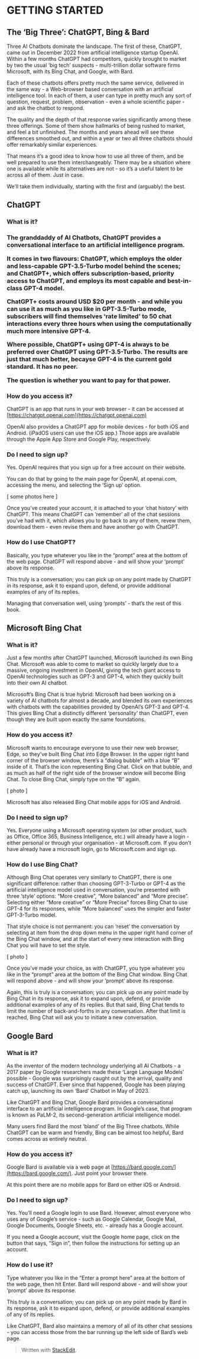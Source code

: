 ﻿

<H1>GETTING STARTED</H1>

  

<h2>The ‘Big Three’: ChatGPT, Bing & Bard</h2>

  

Three AI Chatbots dominate the landscape. The first of these, ChatGPT, came out in December 2022 from artificial intelligence startup OpenAI. Within a few months ChatGPT had competitors, quickly brought to market by two the usual ‘big tech’ suspects - multi-trillion dollar software firms Microsoft, with its Bing Chat, and Google, with Bard.

  

Each of these chatbots offers pretty much the same service, delivered in the same way - a Web-browser based conversation with an artificial intelligence tool. In each of them, a user can type in pretty much any sort of question, request, problem, observation - even a whole scientific paper - and ask the chatbot to respond.

  

The quality and the depth of that response varies significantly among these three offerings. Some of them show hallmarks of being rushed to market, and feel a bit unfinished. The months and years ahead will see these differences smoothed out, and within a year or two all three chatbots should offer remarkably similar experiences.

  

That means it’s a good idea to know how to use all three of them, and be well prepared to use them interchangeably. There may be a situation where one is available while its alternatives are not - so it’s a useful talent to be across all of them. Just in case.

  

We’ll take them individually, starting with the first and (arguably) the best.

  

<h2>ChatGPT</h2>

  

<h3>What is it?<h3>

  

The granddaddy of AI Chatbots, ChatGPT provides a conversational interface to an artificial intelligence program.

  

It comes in two flavours: ChatGPT, which employs the older and less-capable GPT-3.5-Turbo model behind the scenes; and ChatGPT+, which offers subscription-based, priority access to ChatGPT, and employs its most capable and best-in-class GPT-4 model.

  

ChatGPT+ costs around USD $20 per month - and while you can use it as much as you like in GPT-3.5-Turbo mode, subscribers will find themselves ‘rate limited’ to 50 chat interactions every three hours when using the computationally much more intensive GPT-4.

  

Where possible, ChatGPT+ using GPT-4 is always to be preferred over ChatGPT using GPT-3.5-Turbo. The results are just that much better, becayse GPT-4 is the current gold standard. It has no peer.

  

The question is whether you want to pay for that power.

  

<h3>How do you access it?</h3>

  

ChatGPT is an app that runs in your web browser - it can be accessed at [https://chatgpt.openai.com](https://chatgpt.openai.com)

  

OpenAI also provides a ChatGPT app for mobile devices - for both iOS and Android. (iPadOS users can use the iOS app.) Those apps are available through the Apple App Store and Google Play, respectively.

  

<h3>Do I need to sign up?</h3>

  

Yes. OpenAI requires that you sign up for a free account on their website.

  

You can do that by going to the main page for OpenAI, at openai.com, accessing the menu, and selecting the ‘Sign up’ option.

  

[ some photos here ]

  

Once you’ve created your account, it is attached to your ‘chat history’ with ChatGPT. This means ChatGPT can ‘remember’ all of the chat sessions you’ve had with it, which allows you to go back to any of them, revew them, download them - even revise them and have another go with ChatGPT.

  

<h3>How do I use ChatGPT?</h3>

  

Basically, you type whatever you like in the “prompt” area at the bottom of the web page. ChatGPT will respond above - and will show your ‘prompt’ above its response.

  

This truly is a conversation; you can pick up on any point made by ChatGPT in its response, ask it to expand upon, defend, or provide additional examples of any of its replies.

  

Managing that conversation well, using ‘prompts’ - that’s the rest of this book.

  
  

<h2>Microsoft Bing Chat</h2>

  

<h3>What is it?</h3>

  

Just a few months after ChatGPT launched, Microsoft launched its own Bing Chat. Microsoft was able to come to market so quickly largely due to a massive, ongoing investment in OpenAI, giving the tech giant access to OpenAI technologies such as GPT-3 and GPT-4, which they quickly built into their own AI chatbot.

  

Microsoft’s Bing Chat is true hybrid: Microsoft had been working on a variety of AI chatbots for almost a decade, and blended its own experiences with chatbots with the capabilities provided by OpenAI’s GPT-3 and GPT-4. This gives Bing Chat a distinctly different ‘personality’ than ChatGPT, even though they are built upon exactly the same foundations.

  

<h3>How do you access it?</h3>

  

Microsoft wants to encourage everyone to use their new web browser, Edge, so they’ve built Bing Chat into Edge Browser. In the upper right hand corner of the browser window, there’s a “dialog bubble” with a blue “B” inside of it. That’s the icon representing Bing Chat. Click on that bubble, and as much as half of the right side of the browser window will become Bing Chat. To close Bing Chat, simply type on the “B” again.

  

[ photo ]

  

Microsoft has also released Bing Chat mobile apps for iOS and Android.

  

<h3>Do I need to sign up?</h3>

  

Yes. Everyone using a Microsoft operating system (or other product, such as Office, Office 365, Business Intelligence, etc.) will already have a login - either personal or through your organisation - at Microsoft.com. If you don’t have already have a microsoft login, go to Microsoft.com and sign up.

  

<h3>How do I use Bing Chat?</h3>

  

Although Bing Chat operates very similarly to ChatGPT, there is one significant difference: rather than choosing GPT-3-Turbo or GPT-4 as the artificial intelligence model used in conversation, you’re presented with three ‘style’ options: “More creative”, “More balanced” and “More precise”. Selecting either “More creative” or “More Precise” forces Bing Chat to use GPT-4 for its responses, while “More balanced” uses the simpler and faster GPT-3-Turbo model.

  

That style choice is not permanent: you can ‘reset’ the conversation by selecting at item from the drop down menu in the upper right hand corner of the Bing Chat window, and at the start of every new interaction with Bing Chat you will have to set the style.

  

[ photo ]

  

Once you’ve made your choice, as with ChatGPT, you type whatever you like in the “prompt” area at the bottom of the Bing Chat window. Bing Chat will respond above - and will show your ‘prompt’ above its response.

  

Again, this is truly is a conversation; you can pick up on any point made by Bing Chat in its response, ask it to expand upon, defend, or provide additional examples of any of its replies. But that said, Bing Chat tends to limit the number of back-and-forths in any conversation. After that limit is reached, Bing Chat will ask you to initiate a new conversation.

  
  

<h2>Google Bard</h2>

  

<h3>What is it?</h3>

  

As the inventor of the modern technology underlying all AI Chatbots - a 2017 paper by Google researchers made these ‘Large Language Models’ possible - Google was surprisingly caught out by the arrival, quality and success of ChatGPT. Ever since that happened, Google has been playing catch up, launching its own ‘Bard’ Chatbot in May of 2023.

  

Like ChatGPT and Bing Chat, Google Bard provides a conversational interface to an artificial intelligence program. In Google’s case, that program is known as PaLM-2, its second-generation artificial intelligence model.

  

Many users find Bard the most ‘bland’ of the Big Three chatbots. While ChatGPT can be warm and friendly, Bing can be almost too helpful, Bard comes across as entirely neutral.

  

<h3>How do you access it?</h3>

  

Google Bard is available via a web page at [https://bard.google.com/](https://bard.google.com/). Just point your browser there.

  

At this point there are no mobile apps for Bard on either iOS or Android.

  

<h3>Do I need to sign up?</h3>

  

Yes. You’ll need a Google login to use Bard. However, almost everyone who uses any of Google’s service - such as Google Calendar, Google Mail, Google Documents, Google Sheets, etc. - already has a Google account.

  

If you need a Google account, visit the Google home page, click on the button that says, “Sign in”, then follow the instructions for setting up an account.

  

<h3>How do I use it?</h3>

  

Type whatever you like in the “Enter a prompt here” area at the bottom of the web page, then hit Enter. Bard will respond above - and will show your ‘prompt’ above its response.

  

This truly is a conversation; you can pick up on any point made by Bard in its response, ask it to expand upon, defend, or provide additional examples of any of its replies.

  

Like ChatGPT, Bard also maintains a memory of all of its other chat sessions - you can access those from the bar running up the left side of Bard’s web page.

> Written with [StackEdit](https://stackedit.io/).
